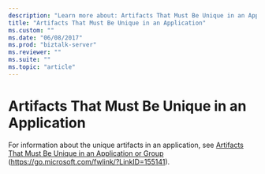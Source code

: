 ```yaml
---
description: "Learn more about: Artifacts That Must Be Unique in an Application"
title: "Artifacts That Must Be Unique in an Application"
ms.custom: ""
ms.date: "06/08/2017"
ms.prod: "biztalk-server"
ms.reviewer: ""
ms.suite: ""
ms.topic: "article"
---
```

# Artifacts That Must Be Unique in an Application
For information about the unique artifacts in an application, see [Artifacts That Must Be Unique in an Application or Group](../core/artifacts-that-must-be-unique-in-an-application-or-group.md) (https://go.microsoft.com/fwlink/?LinkID=155141).